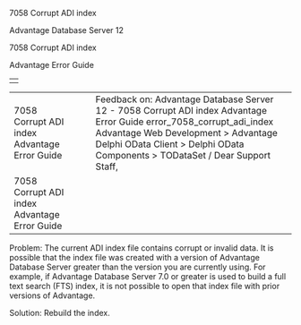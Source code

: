 7058 Corrupt ADI index




Advantage Database Server 12  

7058 Corrupt ADI index

Advantage Error Guide

|  |
| --- |
|  |

|  |  |  |  |  |
| --- | --- | --- | --- | --- |
| 7058 Corrupt ADI index  Advantage Error Guide |  |  | Feedback on: Advantage Database Server 12 - 7058 Corrupt ADI index Advantage Error Guide error\_7058\_corrupt\_adi\_index Advantage Web Development > Advantage Delphi OData Client > Delphi OData Components > TODataSet / Dear Support Staff, |  |
| 7058 Corrupt ADI index  Advantage Error Guide |  |  |  |  |

Problem: The current ADI index file contains corrupt or invalid data. It is possible that the index file was created with a version of Advantage Database Server greater than the version you are currently using. For example, if Advantage Database Server 7.0 or greater is used to build a full text search (FTS) index, it is not possible to open that index file with prior versions of Advantage.

Solution: Rebuild the index.